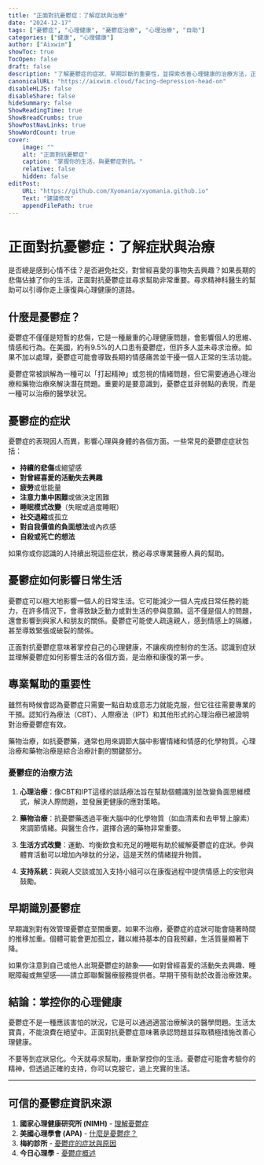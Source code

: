 ```yaml
---
title: "正面對抗憂鬱症：了解症狀與治療"
date: "2024-12-17"
tags: ["憂鬱症", "心理健康", "憂鬱症治療", "心理治療", "自助"]
categories: ["健康", "心理健康"]
author: ["Aixwim"]
showToc: true
TocOpen: false
draft: false
description: "了解憂鬱症的症狀、早期診斷的重要性，並探索改善心理健康的治療方法，正面對抗憂鬱症。"
canonicalURL: "https://aixwim.cloud/facing-depression-head-on"
disableHLJS: false
disableShare: false
hideSummary: false
ShowReadingTime: true
ShowBreadCrumbs: true
ShowPostNavLinks: true
ShowWordCount: true
cover:
    image: ""
    alt: "正面對抗憂鬱症"
    caption: "掌握你的生活，與憂鬱症對抗。"
    relative: false
    hidden: false
editPost:
    URL: "https://github.com/Xyomania/xyomania.github.io"
    Text: "建議修改"
    appendFilePath: true
---
```


# 正面對抗憂鬱症：了解症狀與治療

是否總是感到心情不佳？是否避免社交，對曾經喜愛的事物失去興趣？如果長期的悲傷佔據了你的生活，正面對抗憂鬱症並尋求幫助非常重要。尋求精神科醫生的幫助可以引導你走上康復與心理健康的道路。

## 什麼是憂鬱症？

憂鬱症不僅僅是短暫的悲傷，它是一種嚴重的心理健康問題，會影響個人的思維、情感和行為。在美國，約有9.5%的人口患有憂鬱症，但許多人並未尋求治療。如果不加以處理，憂鬱症可能會導致長期的情感痛苦並干擾一個人正常的生活功能。

憂鬱症常被誤解為一種可以「打起精神」或忽視的情緒問題，但它需要通過心理治療和藥物治療來解決潛在問題。重要的是要意識到，憂鬱症並非弱點的表現，而是一種可以治療的醫學狀況。

## 憂鬱症的症狀

憂鬱症的表現因人而異，影響心理與身體的各個方面。一些常見的憂鬱症症狀包括：

- **持續的悲傷**或絕望感
- **對曾經喜愛的活動失去興趣**
- **疲勞**或低能量
- **注意力集中困難**或做決定困難
- **睡眠模式改變**（失眠或過度睡眠）
- **社交退縮**或孤立
- **對自我價值的負面想法**或內疚感
- **自殺或死亡的想法**

如果你或你認識的人持續出現這些症狀，務必尋求專業醫療人員的幫助。

## 憂鬱症如何影響日常生活

憂鬱症可以極大地影響一個人的日常生活。它可能減少一個人完成日常任務的能力，在許多情況下，會導致缺乏動力或對生活的參與意願。這不僅是個人的問題，還會影響到與家人和朋友的關係。憂鬱症可能使人疏遠親人，感到情感上的隔離，甚至導致緊張或破裂的關係。

正面對抗憂鬱症意味著掌控自己的心理健康，不讓疾病控制你的生活。認識到症狀並理解憂鬱症如何影響生活的各個方面，是治療和康復的第一步。

## 專業幫助的重要性

雖然有時候會認為憂鬱症只需要一點自助或意志力就能克服，但它往往需要專業的干預。認知行為療法（CBT）、人際療法（IPT）和其他形式的心理治療已被證明對治療憂鬱症有效。

藥物治療，如抗憂鬱藥，通常也用來調節大腦中影響情緒和情感的化學物質。心理治療和藥物治療是綜合治療計劃的關鍵部分。

### 憂鬱症的治療方法

1. **心理治療**：像CBT和IPT這樣的談話療法旨在幫助個體識別並改變負面思維模式，解決人際問題，並發展更健康的應對策略。
  
2. **藥物治療**：抗憂鬱藥透過平衡大腦中的化學物質（如血清素和去甲腎上腺素）來調節情緒。與醫生合作，選擇合適的藥物非常重要。

3. **生活方式改變**：運動、均衡飲食和充足的睡眠有助於緩解憂鬱症的症狀。參與體育活動可以增加內啡肽的分泌，這是天然的情緒提升物質。

4. **支持系統**：與親人交談或加入支持小組可以在康復過程中提供情感上的安慰與鼓勵。

## 早期識別憂鬱症

早期識別對有效管理憂鬱症至關重要。如果不治療，憂鬱症的症狀可能會隨著時間的推移加重。個體可能會更加孤立，難以維持基本的自我照顧，生活質量顯著下降。

如果你注意到自己或他人出現憂鬱症的跡象——如對曾經喜愛的活動失去興趣、睡眠障礙或無望感——請立即聯繫醫療服務提供者。早期干預有助於改善治療效果。

## 結論：掌控你的心理健康

憂鬱症不是一種應該害怕的狀況，它是可以通過適當治療解決的醫學問題。生活太寶貴，不能浪費在絕望中。正面對抗憂鬱症意味著承認問題並採取積極措施改善心理健康。

不要等到症狀惡化。今天就尋求幫助，重新掌控你的生活。憂鬱症可能會考驗你的精神，但透過正確的支持，你可以克服它，過上充實的生活。

---

## 可信的憂鬱症資訊來源

1. **國家心理健康研究所 (NIMH)** - [理解憂鬱症](https://www.nimh.nih.gov/health/topics/depression)
2. **美國心理學會 (APA)** - [什麼是憂鬱症？](https://www.apa.org/topics/depression)
3. **梅約診所** - [憂鬱症的症狀與原因](https://www.mayoclinic.org/diseases-conditions/depression/symptoms-causes/syc-20350360)
4. **今日心理學** - [憂鬱症概述](https://www.psychologytoday.com/us/basics/depression)
